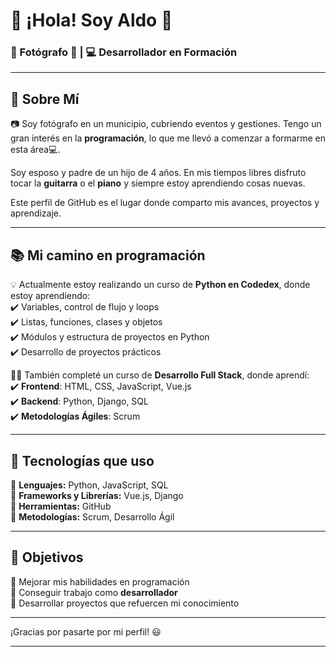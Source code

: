 # 👋 ¡Hola! Soy Aldo 🚀

### 📍 Fotógrafo 📸 | 💻 Desarrollador en Formación

* * *

## 📌 Sobre Mí

📷 Soy fotógrafo en un municipio, cubriendo eventos y gestiones. Tengo un gran interés en la **programación**, lo que me llevó a comenzar a formarme en esta área💻.

Soy esposo y padre de un hijo de 4 años. En mis tiempos libres disfruto tocar la **guitarra** o el **piano** y siempre estoy aprendiendo cosas nuevas.

Este perfil de GitHub es el lugar donde comparto mis avances, proyectos y aprendizaje.

* * *

## 📚 Mi camino en programación

💡 Actualmente estoy realizando un curso de **Python en Codedex**, donde estoy aprendiendo:  
✔️ Variables, control de flujo y loops  
✔️ Listas, funciones, clases y objetos  
✔️ Módulos y estructura de proyectos en Python  
✔️ Desarrollo de proyectos prácticos

👨‍💻 También completé un curso de **Desarrollo Full Stack**, donde aprendí:  
✔️ **Frontend**: HTML, CSS, JavaScript, Vue.js  
✔️ **Backend**: Python, Django, SQL  
✔️ **Metodologías Ágiles**: Scrum

* * *

## 🔧 Tecnologías que uso

🔹 **Lenguajes:** Python, JavaScript, SQL  
🔹 **Frameworks y Librerías:** Vue.js, Django  
🔹 **Herramientas:** GitHub  
🔹 **Metodologías:** Scrum, Desarrollo Ágil

* * *

## 🚀 Objetivos

🎯 Mejorar mis habilidades en programación\
🎯 Conseguir trabajo como **desarrollador**\
🎯 Desarrollar proyectos que refuercen mi conocimiento

* * *

¡Gracias por pasarte por mi perfil! 😃



---


